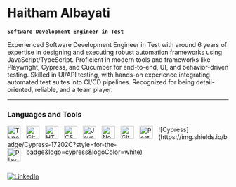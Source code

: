 # Haitham Albayati

**`Software Development Engineer in Test`**

Experienced Software Development Engineer in Test with around 6 years of expertise in designing and executing robust
automation frameworks using JavaScript/TypeScript. Proficient in modern tools and frameworks like Playwright, Cypress,
and Cucumber for end-to-end, UI, and behavior-driven testing. Skilled in UI/API testing, with hands-on experience
integrating automated test suites into CI/CD pipelines. Recognized for being detail-oriented, reliable, and a team player.

---

### Languages and Tools

<img align="left" alt="TypeScript" width="30px" style="padding-right:10px;" src="https://cdn.jsdelivr.net/gh/devicons/devicon/icons/typescript/typescript-plain.svg" />
<img align="left" alt="Git" width="30px" style="padding-right:10px;" src="https://cdn.jsdelivr.net/gh/devicons/devicon/icons/git/git-original.svg" />
<img align="left" alt="HTML" width="30px" style="padding-right:10px;" src="https://cdn.jsdelivr.net/gh/devicons/devicon/icons/html5/html5-plain.svg" />
<img align="left" alt="CSS" width="30px" style="padding-right:10px;" src="https://cdn.jsdelivr.net/gh/devicons/devicon/icons/css3/css3-plain.svg" />
<img align="left" alt="JavaScript" width="30px" style="padding-right:10px;" src="https://cdn.jsdelivr.net/gh/devicons/devicon/icons/javascript/javascript-plain.svg" />
<img align="left" alt="NodeJS" width="30px" style="padding-right:10px;" src="https://cdn.jsdelivr.net/gh/devicons/devicon/icons/nodejs/nodejs-original.svg" />
<img align="left" alt="GitHub" width="30px" style="padding-right:10px;" src="https://cdn.jsdelivr.net/gh/devicons/devicon/icons/github/github-original.svg" />
<img align="left" alt="Postman" width="30px" style="padding-right:10px;" src="https://cdn.jsdelivr.net/gh/devicons/devicon/icons/postman/postman-original.svg"/>
![Cypress](https://img.shields.io/badge/Cypress-17202C?style=for-the-badge&logo=cypress&logoColor=white)
<img align="left" alt="Playwright" width="30px" style="padding-right:10px;" src="https://playwright.dev/img/playwright-logo.svg"/>
<br />

#
[![LinkedIn](https://img.shields.io/badge/LinkedIn-HaithamAlbayati-blue?logo=linkedin)](https://www.linkedin.com/in/haitham-albayati/)
